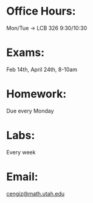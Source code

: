 # Office Hours: 
Mon/Tue -> LCB 326 9:30/10:30
# Exams:
Feb 14th, April 24th, 8-10am
# Homework:
Due every Monday
# Labs:
Every week
# Email:
cengiz@math.utah.edu